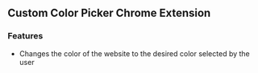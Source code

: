 ## Custom Color Picker Chrome Extension

### Features

* Changes the color of the website to the desired color selected by the user
